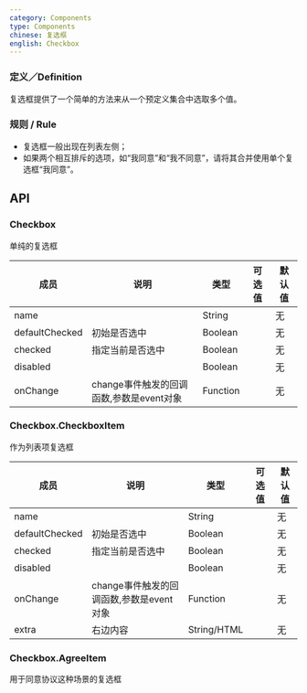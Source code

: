 ```yaml
---
category: Components
type: Components
chinese: 复选框
english: Checkbox
---
```



### 定义／Definition
复选框提供了一个简单的方法来从一个预定义集合中选取多个值。

### 规则 / Rule
- 复选框一般出现在列表左侧；
- 如果两个相互排斥的选项，如“我同意”和“我不同意”，请将其合并使用单个复选框“我同意”。


## API

### Checkbox

单纯的复选框

| 成员             | 说明           | 类型       |  可选值        | 默认值       |
|---------------- |----------------|----------|----------|--------------
| name            |      | String |   | 无  |
| defaultChecked  |  初始是否选中  | Boolean |   | 无  |
| checked         |   指定当前是否选中   | Boolean |   | 无  |
| disabled        |         | Boolean | |  无  |
| onChange        | change事件触发的回调函数,参数是event对象 | Function | |   无  |

### Checkbox.CheckboxItem

作为列表项复选框

| 成员             | 说明           | 类型       |  可选值        | 默认值       |
|---------------- |----------------|----------|----------|--------------
| name            |      | String |   | 无  |
| defaultChecked  |  初始是否选中  | Boolean |   | 无  |
| checked         |   指定当前是否选中   | Boolean |   | 无  |
| disabled        |         | Boolean | |  无  |
| onChange        | change事件触发的回调函数,参数是event对象 | Function | |   无  |
| extra           | 右边内容        | String/HTML | |  无  |

### Checkbox.AgreeItem

用于同意协议这种场景的复选框
